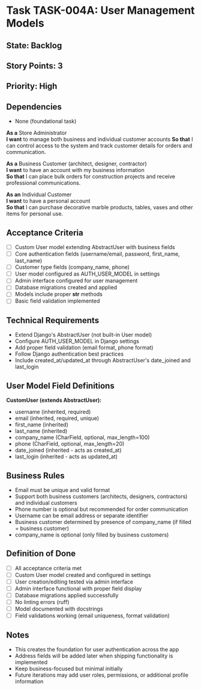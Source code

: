 # Task TASK-004A: User Management Models

## State: Backlog
## Story Points: 3  
## Priority: High

## Dependencies
- None (foundational task)

**As a** Store Administrator  
**I want** to manage both business and individual customer accounts
**So that** I can control access to the system and track customer details for orders and communication.

**As a** Business Customer (architect, designer, contractor)  
**I want** to have an account with my business information  
**So that** I can place bulk orders for construction projects and receive professional communications.

**As an** Individual Customer  
**I want** to have a personal account  
**So that** I can purchase decorative marble products, tables, vases and other items for personal use.

## Acceptance Criteria  
- [ ] Custom User model extending AbstractUser with business fields
- [ ] Core authentication fields (username/email, password, first_name, last_name)
- [ ] Customer type fields (company_name, phone)
- [ ] User model configured as AUTH_USER_MODEL in settings
- [ ] Admin interface configured for user management
- [ ] Database migrations created and applied
- [ ] Models include proper __str__ methods
- [ ] Basic field validation implemented

## Technical Requirements
- Extend Django's AbstractUser (not built-in User model)
- Configure AUTH_USER_MODEL in Django settings
- Add proper field validation (email format, phone format)
- Follow Django authentication best practices
- Include created_at/updated_at through AbstractUser's date_joined and last_login

## User Model Field Definitions
**CustomUser (extends AbstractUser):**
- username (inherited, required)
- email (inherited, required, unique)
- first_name (inherited)
- last_name (inherited)
- company_name (CharField, optional, max_length=100)
- phone (CharField, optional, max_length=20)
- date_joined (inherited - acts as created_at)
- last_login (inherited - acts as updated_at)

## Business Rules
- Email must be unique and valid format
- Support both business customers (architects, designers, contractors) and individual customers
- Phone number is optional but recommended for order communication
- Username can be email address or separate identifier
- Business customer determined by presence of company_name (if filled = business customer)
- company_name is optional (only filled by business customers)

## Definition of Done
- [ ] All acceptance criteria met
- [ ] Custom User model created and configured in settings
- [ ] User creation/editing tested via admin interface
- [ ] Admin interface functional with proper field display
- [ ] Database migrations applied successfully
- [ ] No linting errors (ruff)
- [ ] Model documented with docstrings
- [ ] Field validations working (email uniqueness, format validation)

## Notes
- This creates the foundation for user authentication across the app
- Address fields will be added later when shipping functionality is implemented
- Keep business-focused but minimal initially
- Future iterations may add user roles, permissions, or additional profile information